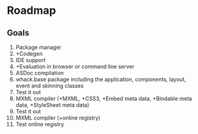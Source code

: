 # Roadmap

## Goals

1. Package manager
2. +Codegen
3. IDE support
4. +Evaluation in browser or command line server
5. ASDoc compilation
6. whack.base package including the application, components, layout, event and skinning classes
7. Test it out
8. MXML compiler (+MXML, +CSS3, +Embed meta data, +Bindable meta data, +StyleSheet meta data)
9. Test it out
10. MXML compiler (+online registry)
11. Test online registry